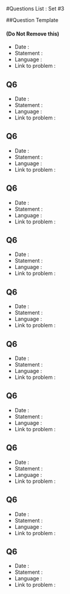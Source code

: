 #Questions List : Set #3

##Question Template 
#### (Do Not Remove this)
- Date : 
- Statement : 
- Language :
- Link to problem :


## Q6
- Date : 
- Statement : 
- Language :
- Link to problem : 

## Q6
- Date : 
- Statement : 
- Language :
- Link to problem : 

## Q6
- Date : 
- Statement : 
- Language :
- Link to problem : 

## Q6
- Date : 
- Statement : 
- Language :
- Link to problem : 

## Q6
- Date : 
- Statement : 
- Language :
- Link to problem : 

## Q6
- Date : 
- Statement : 
- Language :
- Link to problem : 

## Q6
- Date : 
- Statement : 
- Language :
- Link to problem : 

## Q6
- Date : 
- Statement : 
- Language :
- Link to problem : 

## Q6
- Date : 
- Statement : 
- Language :
- Link to problem : 

## Q6
- Date : 
- Statement : 
- Language :
- Link to problem : 
